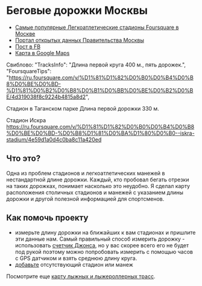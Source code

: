 # Беговые дорожки Москвы

- [Самые популярные Легкоатлетические стадионы Foursquare в Москве](http://www.4sqstat.ru/moscow?category_id=4bf58dd8d48988d187941735)
- [Портал открытых данных Правительства Москвы](https://data.mos.ru/opendata/7708040885-begovye-dorojki/row/410002379?pageNumber=4&versionNumber=5&releaseNumber=3)
- [Пост в FB](https://www.facebook.com/photo.php?fbid=1686703698008161&set=a.819024918109381.1073741845.100000056413744&type=3&theater)
- [Карта в Google Maps](https://www.google.com/maps/d/edit?hl=ru&mid=1RNGYFeP2Xo-46SHhG0UIx7CpQDY&ll=55.93796478685491%2C37.363943584374965&z=11)


Свиблово:
"TracksInfo": "Длина первой круга 400 м., пять дорожек.",
"FoursquareTips": "https://ru.foursquare.com/v/%D1%81%D1%82%D0%B0%D0%B4%D0%B8%D0%BE%D0%BD-%D1%81%D0%B2%D0%B8%D0%B1%D0%BB%D0%BE%D0%B2%D0%BE/4d319038f8c9224b4815a8d2",

Стадион в Таганском парке
Длина первой дорожки 330 м.

Стадион Искра
https://ru.foursquare.com/v/%D1%81%D1%82%D0%B0%D0%B4%D0%B8%D0%BE%D0%BD-%D0%B8%D1%81%D0%BA%D1%80%D0%B0--iskra-stadium/4e59d1a0d4c0ba8c11a420ed

## Что это?

Одна из проблем стадионов и легкоатлетических манежей в нестандартной длине
дорожки. Каждый, кто пробовал бегать отрезки на таких дорожках, понимает
насколько это неудобно. Я сделал карту расположения столичных стадионов и
манежей с указанием длины дорожки и другой полезной информацией для
спортсменов.

## Как помочь проекту

- измерьте длину дорожки на ближайших к вам стадионах и пришлите эти данные нам.
  Самый правильный способ измерить дорожку - использовать [счетчик
Джонса](http://base.probeg.org/measurement/), но у вас скорее всего его не
будет под рукой поэтому можно попробовать измерить с помощью часов c GPS датчиком и
взять среднюю длину круга.
- [добавьте](https://data.mos.ru/opendata/7708040885-begovye-dorojki/row/410002379?pageNumber=4&versionNumber=5&releaseNumber=3#)
  отсутствующий стадион или манеж

Посмотрите еще [карту лыжных и лыжероллерных трасс](https://mosskis.ru/).
